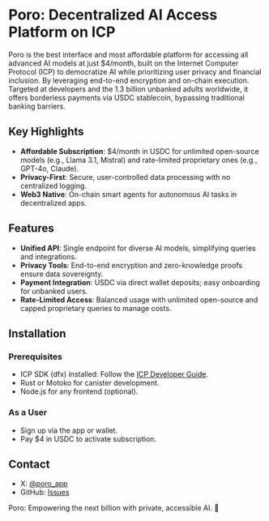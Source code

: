 # Poro: Decentralized AI Access Platform on ICP
Poro is the best interface and most affordable platform for accessing all advanced AI models at just $4/month, built on the Internet Computer Protocol (ICP) to democratize AI while prioritizing user privacy and financial inclusion. By leveraging end-to-end encryption and on-chain execution. Targeted at developers and the 1.3 billion unbanked adults worldwide, it offers borderless payments via USDC stablecoin, bypassing traditional banking barriers.

## Key Highlights
- **Affordable Subscription**: $4/month in USDC for unlimited open-source models (e.g., Llama 3.1, Mistral) and rate-limited proprietary ones (e.g., GPT-4o, Claude).
- **Privacy-First**: Secure, user-controlled data processing with no centralized logging.
- **Web3 Native**: On-chain smart agents for autonomous AI tasks in decentralized apps.

## Features
- **Unified API**: Single endpoint for diverse AI models, simplifying queries and integrations.
- **Privacy Tools**: End-to-end encryption and zero-knowledge proofs ensure data sovereignty.
- **Payment Integration**: USDC via direct wallet deposits; easy onboarding for unbanked users.
- **Rate-Limited Access**: Balanced usage with unlimited open-source and capped proprietary queries to manage costs.

## Installation
### Prerequisites
- ICP SDK (dfx) installed: Follow the [ICP Developer Guide](https://internetcomputer.org/docs/current/developer-docs/getting-started/install/).
- Rust or Motoko for canister development.
- Node.js for any frontend (optional).

### As a User
- Sign up via the app or wallet.
- Pay $4 in USDC to activate subscription.

## Contact
- X: [@poro_app](https://x.com/poro_app)
- GitHub: [Issues](https://github.com/yourusername/poro/issues)

Poro: Empowering the next billion with private, accessible AI. 🚀
